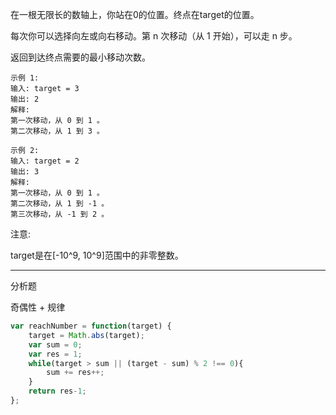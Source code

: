 在一根无限长的数轴上，你站在0的位置。终点在target的位置。

每次你可以选择向左或向右移动。第 n 次移动（从 1 开始），可以走 n 步。

返回到达终点需要的最小移动次数。

```case
示例 1:
输入: target = 3
输出: 2
解释:
第一次移动，从 0 到 1 。
第二次移动，从 1 到 3 。

示例 2:
输入: target = 2
输出: 3
解释:
第一次移动，从 0 到 1 。
第二次移动，从 1 到 -1 。
第三次移动，从 -1 到 2 。
```

注意:

target是在[-10^9, 10^9]范围中的非零整数。

---

分析题

奇偶性 + 规律

```javascript
var reachNumber = function(target) {
    target = Math.abs(target);
    var sum = 0;
    var res = 1;
    while(target > sum || (target - sum) % 2 !== 0){
        sum += res++;
    }
    return res-1;
};
```
